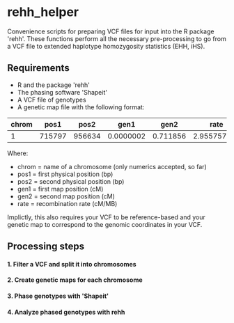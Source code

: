 # rehh_helper

Convenience scripts for preparing VCF files for input into the R package 'rehh'. These functions perform all the necessary pre-processing to go from a VCF file to extended haplotype homozygosity statistics (EHH, iHS). 

## Requirements

- R and the package 'rehh'
- The phasing software 'Shapeit'
- A VCF file of genotypes
- A genetic map file with the following format:

|chrom|pos1|pos2|gen1|gen2|rate|
|---|---|---|---|---|---|
|1|715797|956634|0.0000002|0.711856|2.955757629|

Where:

- chrom = name of a chromosome (only numerics accepted, so far)
- pos1 = first physical position (bp)
- pos2 = second physical position (bp)
- gen1 = first map position (cM)
- gen2 = second map position (cM)
- rate = recombination rate (cM/MB)

Implictly, this also requires your VCF to be reference-based and your genetic map to correspond to the genomic coordinates in your VCF.  

## Processing steps

#### 1. Filter a VCF and split it into chromosomes

#### 2. Create genetic maps for each chromosome 

#### 3. Phase genotypes with 'Shapeit'

#### 4. Analyze phased genotypes with rehh


